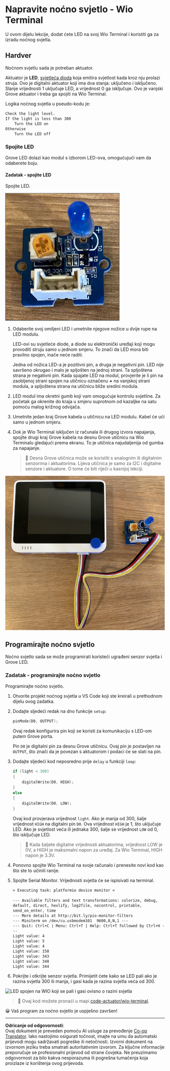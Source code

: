<!--
CO_OP_TRANSLATOR_METADATA:
{
  "original_hash": "db44083b4dc6fb06eac83c4f16448940",
  "translation_date": "2025-08-28T14:15:29+00:00",
  "source_file": "1-getting-started/lessons/3-sensors-and-actuators/wio-terminal-actuator.md",
  "language_code": "hr"
}
-->
# Napravite noćno svjetlo - Wio Terminal

U ovom dijelu lekcije, dodat ćete LED na svoj Wio Terminal i koristiti ga za izradu noćnog svjetla.

## Hardver

Noćnom svjetlu sada je potreban aktuator.

Aktuator je **LED**, [svjetleća dioda](https://wikipedia.org/wiki/Light-emitting_diode) koja emitira svjetlost kada kroz nju prolazi struja. Ovo je digitalni aktuator koji ima dva stanja: uključeno i isključeno. Slanje vrijednosti 1 uključuje LED, a vrijednost 0 ga isključuje. Ovo je vanjski Grove aktuator i treba ga spojiti na Wio Terminal.

Logika noćnog svjetla u pseudo-kodu je:

```output
Check the light level.
If the light is less than 300
    Turn the LED on
Otherwise
    Turn the LED off
```

### Spojite LED

Grove LED dolazi kao modul s izborom LED-ova, omogućujući vam da odaberete boju.

#### Zadatak - spojite LED

Spojite LED.

![Grove LED](../../../../../translated_images/grove-led.6c853be93f473cf2c439cfc74bb1064732b22251a83cedf66e62f783f9cc1a79.hr.png)

1. Odaberite svoj omiljeni LED i umetnite njegove nožice u dvije rupe na LED modulu.

    LED-ovi su svjetleće diode, a diode su elektronički uređaji koji mogu provoditi struju samo u jednom smjeru. To znači da LED mora biti pravilno spojen, inače neće raditi.

    Jedna od nožica LED-a je pozitivni pin, a druga je negativni pin. LED nije savršeno okrugao i malo je spljošten na jednoj strani. Ta spljoštena strana je negativni pin. Kada spajate LED na modul, provjerite je li pin na zaobljenoj strani spojen na utičnicu označenu **+** na vanjskoj strani modula, a spljoštena strana na utičnicu bliže sredini modula.

1. LED modul ima okretni gumb koji vam omogućuje kontrolu svjetline. Za početak ga okrenite do kraja u smjeru suprotnom od kazaljke na satu pomoću malog križnog odvijača.

1. Umetnite jedan kraj Grove kabela u utičnicu na LED modulu. Kabel će ući samo u jednom smjeru.

1. Dok je Wio Terminal isključen iz računala ili drugog izvora napajanja, spojite drugi kraj Grove kabela na desnu Grove utičnicu na Wio Terminalu gledajući prema ekranu. To je utičnica najudaljenija od gumba za napajanje.

    > 💁 Desna Grove utičnica može se koristiti s analognim ili digitalnim senzorima i aktuatorima. Lijeva utičnica je samo za I2C i digitalne senzore i aktuatore. O tome će biti riječi u kasnijoj lekciji.

![Grove LED spojen na desnu utičnicu](../../../../../translated_images/wio-led.265a1897e72d7f21c753257516a4b677d8e30ce2b95fee98189458b3275ba0a6.hr.png)

## Programirajte noćno svjetlo

Noćno svjetlo sada se može programirati koristeći ugrađeni senzor svjetla i Grove LED.

### Zadatak - programirajte noćno svjetlo

Programirajte noćno svjetlo.

1. Otvorite projekt noćnog svjetla u VS Code koji ste kreirali u prethodnom dijelu ovog zadatka.

1. Dodajte sljedeći redak na dno funkcije `setup`:

    ```cpp
    pinMode(D0, OUTPUT);
    ```

    Ovaj redak konfigurira pin koji se koristi za komunikaciju s LED-om putem Grove porta.

    Pin `D0` je digitalni pin za desnu Grove utičnicu. Ovaj pin je postavljen na `OUTPUT`, što znači da je povezan s aktuatorom i podaci će se slati na pin.

1. Dodajte sljedeći kod neposredno prije `delay` u funkciji `loop`:

    ```cpp
    if (light < 300)
    {
        digitalWrite(D0, HIGH);
    }
    else
    {
        digitalWrite(D0, LOW);
    }
    ```

    Ovaj kod provjerava vrijednost `light`. Ako je manja od 300, šalje vrijednost `HIGH` na digitalni pin `D0`. Ova vrijednost `HIGH` je 1, što uključuje LED. Ako je svjetlost veća ili jednaka 300, šalje se vrijednost `LOW` od 0, što isključuje LED.

    > 💁 Kada šaljete digitalne vrijednosti aktuatorima, vrijednost LOW je 0V, a HIGH je maksimalni napon za uređaj. Za Wio Terminal, HIGH napon je 3.3V.

1. Ponovno spojite Wio Terminal na svoje računalo i prenesite novi kod kao što ste to učinili ranije.

1. Spojite Serial Monitor. Vrijednosti svjetla će se ispisivati na terminal.

    ```output
    > Executing task: platformio device monitor <

    --- Available filters and text transformations: colorize, debug, default, direct, hexlify, log2file, nocontrol, printable, send_on_enter, time
    --- More details at http://bit.ly/pio-monitor-filters
    --- Miniterm on /dev/cu.usbmodem101  9600,8,N,1 ---
    --- Quit: Ctrl+C | Menu: Ctrl+T | Help: Ctrl+T followed by Ctrl+H ---
    Light value: 4
    Light value: 5
    Light value: 4
    Light value: 158
    Light value: 343
    Light value: 348
    Light value: 344
    ```

1. Pokrijte i otkrijte senzor svjetla. Primijetit ćete kako se LED pali ako je razina svjetla 300 ili manja, i gasi kada je razina svjetla veća od 300.

![LED spojen na WIO koji se pali i gasi ovisno o razini svjetla](../../../../../images/wio-running-assignment-1-1.gif)

> 💁 Ovaj kod možete pronaći u mapi [code-actuator/wio-terminal](../../../../../1-getting-started/lessons/3-sensors-and-actuators/code-actuator/wio-terminal).

😀 Vaš program za noćno svjetlo je uspješno završen!

---

**Odricanje od odgovornosti**:  
Ovaj dokument je preveden pomoću AI usluge za prevođenje [Co-op Translator](https://github.com/Azure/co-op-translator). Iako nastojimo osigurati točnost, imajte na umu da automatski prijevodi mogu sadržavati pogreške ili netočnosti. Izvorni dokument na izvornom jeziku treba smatrati autoritativnim izvorom. Za ključne informacije preporučuje se profesionalni prijevod od strane čovjeka. Ne preuzimamo odgovornost za bilo kakva nesporazuma ili pogrešna tumačenja koja proizlaze iz korištenja ovog prijevoda.